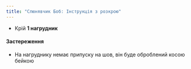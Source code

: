 ```yaml
---
title: "Слюнявчик Боб: Інструкція з розкрою"
---
```


- Крій **1 нагрудник**

<Warning>

#### Застереження

- На нагруднику немає припуску на шов, він буде оброблений косою бейкою

</Warning>
